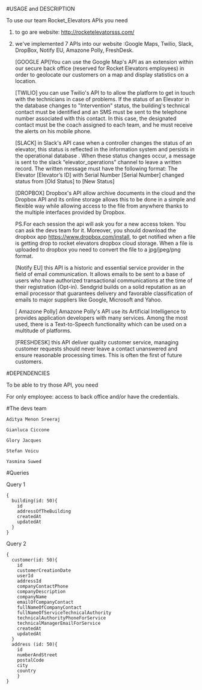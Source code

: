 #USAGE and DESCRIPTION

To use our team Rocket_Elevators APIs you need 

1. to go are website: http://rocketelevatorsss.com/

2. we've implemented 7 APIs into our website :Google Maps, Twilio, Slack, DropBox, Notify EU, Amazone Polly, FreshDesk. 

	[GOOGLE API]You can use the Google Map's API as an extension within our secure back office (reserved for Rocket Elevators 		employees) in order to geolocate our customers on a map and display statistics on a location.
	
	
	[TWILIO] you can use Twilio's API to to allow the platform to get in touch with the technicians in case of problems.
If the status of an Elevator in the database changes to "Intervention" status, the building's technical contact must be identified and an SMS must be sent to the telephone number associated with this contact.
In this case, the designated contact must be the coach assigned to each team, and he must receive the alerts on his mobile phone.


	[SLACK] in Slack's API case when a controller changes the status of an elevator, this status is reflected in the information system and persists in the operational database . When these status changes occur, a message is sent to the slack “elevator_operations” channel to leave a written record.
	The written message must have the following format:
	The Elevator [Elevator’s ID] with Serial Number [Serial Number] changed status from [Old Status] to [New Status]
	
	
	
	[DROPBOX] Dropbox's API allow archive documents in the cloud and the Dropbox API and its online storage allows this to be done in a simple and flexible way while allowing access to the file from anywhere thanks to the multiple interfaces provided by Dropbox. 
	
	PS.For each session the api will ask you for a new access token. You can ask the devs team for it. Moreover, you should download the dropbox app https://www.dropbox.com/install, to get notified when a file is getting drop to rocket elevators dropbox cloud storage. When a file is uploaded to dropbox you need to convert the file to a jpg/jpeg/png format.
	
	
	
	[Notify EU] this API is a historic and essential service provider in the field of email communication. It allows emails to be sent to a base of users who have authorized transactional communications at the time of their registration (Opt-in). Sendgrid builds on a solid reputation as an email processor that guarantees delivery and favorable classification of emails to major suppliers like Google, Microsoft and Yahoo.
	
	
	
	[ Amazone Polly]  Amazone Polly's API use its Artificial Intelligence to provides application developers with many services. Among the most used, there is a Text-to-Speech functionality which can be used on a multitude of platforms.
	
	
	
	[FRESHDESK] this API deliver quality customer service, managing customer requests should never leave a contact unanswered and ensure reasonable processing times. This is often the first of future customers.
	
#DEPENDENCIES

To be able to try those API, you need 

For only employee: access to back office and/or have the credentials.

#The devs team

    Aditya Menon Sreeraj
    
    Gianluca Ciccone
    
    Glory Jacques
    
    Stefan Voicu
    
    Yasmina Suwed


#Queries

Query 1
```
{
  building(id: 50){
    id
    addressOfTheBuilding
    createdAt
    updatedAt
  }
}
```
Query 2
```
{
  customer(id: 50){
    id
    customerCreationDate
    userId
    addressId
    companyContactPhone
    companyDescription
    companyName
    emailOfCompanyContact
    fullNameOfCompanyContact
    fullNameOfServiceTechnicalAuthority
    technicalAuthorityPhoneForService
    technicalManagerEmailForService
    createdAt
    updatedAt
  }
  address (id: 50){
    id   
    numberAndStreet
    postalCode
    city
    country
  	}
}
```






	
	
	
	

	
	





 
	
	
